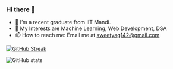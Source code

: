 ### Hi there 👋

- 🔭 I’m a recent graduate from IIT Mandi.
- 🌱 My Interests are Machine Learning, Web Development, DSA
- 📫 How to reach me: Email me at sweetyag142@gmail.com

[![GitHub Streak](https://streak-stats.demolab.com?user=batman14-s&theme=dark)](https://git.io/streak-stats)

![GitHub stats](https://github-readme-stats.vercel.app/api?username=batman14-s&show_icons=true&t&title_color=FA8B01&theme=radical&bg_color=151515&text_color=FFFFFF)





